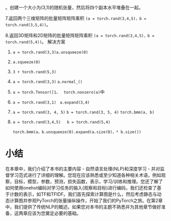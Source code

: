 。创建一个大小为(3,1)的随机张量，然后将四个副本水平堆叠在一起。

7.返回两个三维矩阵的批量矩阵矩阵乘积
`(a = torch.rand(3,4,5)，b = torch.rand(3,5,4))`。

8.返回3D矩阵和2D矩阵的批量矩阵矩阵乘积
`(a = torch.rand(3,4,5)，b = torch.rand(5,4))`。
解决方案

1. `a = torch.rand(3,3)a.unsqueeze(0)`

2. `a.squeeze(0)`

3. `3 + torch.rand(5,3)`

4. `a = torch.rand(3,3)`
`a.normal_()`

5. `a = torch.Tensor([1，`
  `torch.nonzero(a)`中

6. `a = torch.rand(3,1)`
  `a.expand(3,4)`

7. `a = torch.rand(3, 4, 5)`
    `b = torch.rand(3, 5, 4)`
    `torch.bmm(a, b)`
8. `a = torch.rand(3,4,5)`
    `b = torch.rand(5,4)`
    
    `torch.bmm(a，b.unsqueeze(0).expand(a.size(0)，* b.size())`
# 小结
在本章中，我们介绍了本书的主要内容 - 自然语言处理(NLP)和深度学习 - 并对监督学习范式进行了详细的理解。您现在应该熟悉或至少知道各种相关术语，例如观察，目标，模型，参数，预测，损失函数，表示，学习/训练和推理。您还了解了如何使用onehot编码对学习任务的输入(观察和目标)进行编码，我们还检查了基于计数的表示，如TF和TFIDF。我们首先探索计算图是什么，然后考虑静态与动态计算图并参观PyTorch的张量操纵操作，开始了我们的PyTorch之旅。在第2章中，我们提供了传统NLP的概述。如果您对本书的主题不熟悉并为其他章节做好准备，这两章应该为您奠定必要的基础。
